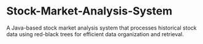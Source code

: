 # Stock-Market-Analysis-System
A Java-based stock market analysis system that processes historical stock data using red-black trees for efficient data organization and retrieval.
